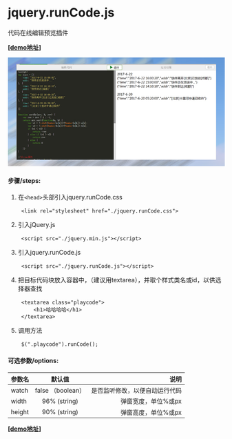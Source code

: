 # jquery.runCode.js
代码在线编辑预览插件

**[[demo地址]](http://denghao.me/demo/2017/jquery.runCode/demo.html "demo")**

![](./demo.jpg)

#### 步骤/steps:
1. 在`<head>`头部引入jquery.runCode.css

		<link rel="stylesheet" href="./jquery.runCode.css">

2. 引入jQuery.js
 
		<script src="./jquery.min.js"></script>

3. 引入jquery.runCode.js

		<script src="./jquery.runCode.js"></script>


4. 把目标代码块放入容器中，（建议用textarea），并取个样式类名或id，以供选择器查找
    
	    <textarea class="playcode">
	    	<h1>哈哈哈哈</h1>
	    </textarea>

5. 调用方法

		$(".playcode").runCode();


#### 可选参数/options:

| 参数名     |  默认值            |      说明               |
| --------- |:-----------------:| -------------------------:|
| watch     | false （boolean）  | 是否监听修改，以便自动运行代码 |
| width     | 96% (string)      | 弹窗宽度，单位%或px         |
| height    | 90% (string)      | 弹窗高度，单位%或px         |

**[[demo地址]](http://denghao.me/demo/2017/jquery.runCode/demo.html "demo")**

